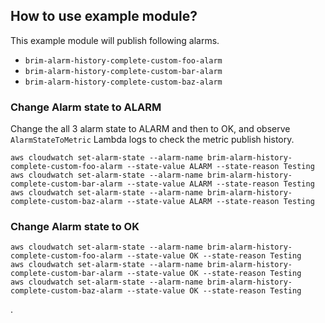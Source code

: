 ## How to use example module?
This example module will publish following alarms.
- `brim-alarm-history-complete-custom-foo-alarm`
- `brim-alarm-history-complete-custom-bar-alarm`
- `brim-alarm-history-complete-custom-baz-alarm`

### Change Alarm state to ALARM
Change the all 3 alarm state to ALARM and then to OK, and observe `AlarmStateToMetric` Lambda logs to check the metric publish history.

```commandline
aws cloudwatch set-alarm-state --alarm-name brim-alarm-history-complete-custom-foo-alarm --state-value ALARM --state-reason Testing
aws cloudwatch set-alarm-state --alarm-name brim-alarm-history-complete-custom-bar-alarm --state-value ALARM --state-reason Testing
aws cloudwatch set-alarm-state --alarm-name brim-alarm-history-complete-custom-baz-alarm --state-value ALARM --state-reason Testing
```

### Change Alarm state to OK
```commandline
aws cloudwatch set-alarm-state --alarm-name brim-alarm-history-complete-custom-foo-alarm --state-value OK --state-reason Testing
aws cloudwatch set-alarm-state --alarm-name brim-alarm-history-complete-custom-bar-alarm --state-value OK --state-reason Testing
aws cloudwatch set-alarm-state --alarm-name brim-alarm-history-complete-custom-baz-alarm --state-value OK --state-reason Testing
```

.